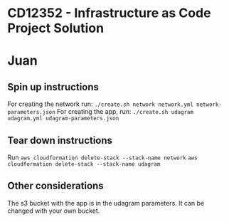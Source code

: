 # CD12352 - Infrastructure as Code Project Solution
# Juan

## Spin up instructions
For creating the network run:
``./create.sh network network.yml network-parameters.json``
For creating the app, run:
``./create.sh udagram udagram.yml udagram-parameters.json``

## Tear down instructions
Run 
``aws cloudformation delete-stack --stack-name network``
``aws cloudformation delete-stack --stack-name udagram``


## Other considerations
The s3 bucket with the app is in the udagram parameters. It can be changed with
your own bucket.

